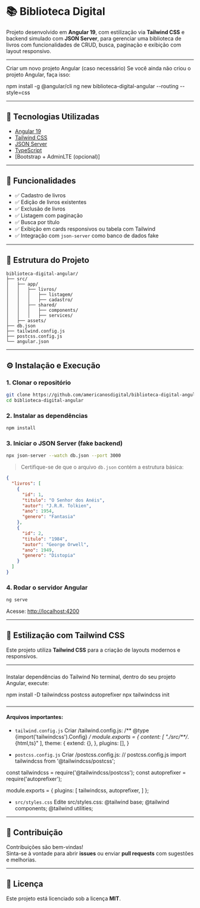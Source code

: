 
# 📚 Biblioteca Digital

Projeto desenvolvido em **Angular 19**, com estilização via **Tailwind CSS** e backend simulado com **JSON Server**, para gerenciar uma biblioteca de livros com funcionalidades de CRUD, busca, paginação e exibição com layout responsivo.

---

Criar um novo projeto Angular (caso necessário)
Se você ainda não criou o projeto Angular, faça isso:

npm install -g @angular/cli
ng new biblioteca-digital-angular --routing --style=css

---

## 🚀 Tecnologias Utilizadas

- [Angular 19](https://angular.io/)
- [Tailwind CSS](https://tailwindcss.com/)
- [JSON Server](https://github.com/typicode/json-server)
- [TypeScript](https://www.typescriptlang.org/)
- [Bootstrap + AdminLTE (opcional)]

---

## 🧩 Funcionalidades

- ✅ Cadastro de livros  
- ✅ Edição de livros existentes  
- ✅ Exclusão de livros  
- ✅ Listagem com paginação  
- ✅ Busca por título  
- ✅ Exibição em cards responsivos ou tabela com Tailwind  
- ✅ Integração com `json-server` como banco de dados fake  

---

## 📂 Estrutura do Projeto

```
biblioteca-digital-angular/
├── src/
│   ├── app/
│   │   ├── livros/
│   │   │   ├── listagem/
│   │   │   ├── cadastro/
│   │   ├── shared/
│   │   │   ├── components/
│   │   │   ├── services/
│   ├── assets/
├── db.json
├── tailwind.config.js
├── postcss.config.js
└── angular.json
```

---

## ⚙️ Instalação e Execução

### 1. Clonar o repositório

```bash
git clone https://github.com/americanosdigital/biblioteca-digital-angular
cd biblioteca-digital-angular
```

### 2. Instalar as dependências

```bash
npm install
```

### 3. Iniciar o JSON Server (fake backend)

```bash
npx json-server --watch db.json --port 3000
```

> Certifique-se de que o arquivo `db.json` contém a estrutura básica:

```json
{
  "livros": [
    {
      "id": 1,
      "titulo": "O Senhor dos Anéis",
      "autor": "J.R.R. Tolkien",
      "ano": 1954,
      "genero": "Fantasia"
    },
    {
      "id": 2,
      "titulo": "1984",
      "autor": "George Orwell",
      "ano": 1949,
      "genero": "Distopia"
    }
  ]
}
```

### 4. Rodar o servidor Angular

```bash
ng serve
```

Acesse: [http://localhost:4200](http://localhost:4200)

---

## 🎨 Estilização com Tailwind CSS

Este projeto utiliza **Tailwind CSS** para a criação de layouts modernos e responsivos.

---
###
Instalar dependências do Tailwind
No terminal, dentro do seu projeto Angular, execute:

npm install -D tailwindcss postcss autoprefixer
npx tailwindcss init
###
---

#### Arquivos importantes:

- `tailwind.config.js`
Criar /tailwind.config.js:
/** @type {import('tailwindcss').Config} */
module.exports = {
  content: [
    "./src/**/*.{html,ts}"
  ],
  theme: {
    extend: {},
  },
  plugins: [],
}

- `postcss.config.js`
Criar /postcss.config.js:
// postcss.config.js
import tailwindcss from '@tailwindcss/postcss';

const tailwindcss = require('@tailwindcss/postcss');
const autoprefixer = require('autoprefixer');

module.exports = {
  plugins: [
    tailwindcss,
    autoprefixer,
  ]
};

- `src/styles.css`
Edite src/styles.css:
@tailwind base;
@tailwind components;
@tailwind utilities;


---

## 🤝 Contribuição

Contribuições são bem-vindas!  
Sinta-se à vontade para abrir **issues** ou enviar **pull requests** com sugestões e melhorias.

---

## 📄 Licença

Este projeto está licenciado sob a licença **MIT**.
